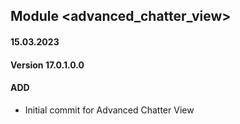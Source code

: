 ## Module <advanced_chatter_view>

#### 15.03.2023
#### Version 17.0.1.0.0
#### ADD
- Initial commit for Advanced Chatter View